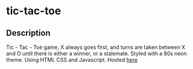 # tic-tac-toe

## Description

Tic - Tac - Toe game, X always goes first, and turns are taken between X and O until there is either a winner, or a stalemate. Styled with a 80s neon theme. Using HTML CSS and Javascript. Hosted [here](https://protojanus.github.io/tic-tac-toe/)
